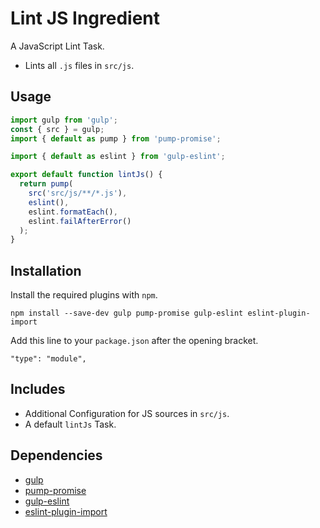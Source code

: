 Lint JS Ingredient
================================================================================

A JavaScript Lint Task.

- Lints all `.js` files in `src/js`.

Usage
--------------------------------------------------------------------------------

```javascript
import gulp from 'gulp';
const { src } = gulp;
import { default as pump } from 'pump-promise';	

import { default as eslint } from 'gulp-eslint';

export default function lintJs() {
  return pump(
    src('src/js/**/*.js'),
    eslint(),
    eslint.formatEach(),
    eslint.failAfterError()
  );
}
```

Installation
--------------------------------------------------------------------------------

Install the required plugins with `npm`.

`npm install --save-dev gulp pump-promise gulp-eslint eslint-plugin-import`

Add this line to your `package.json` after the opening bracket.

`"type": "module",`

Includes
--------------------------------------------------------------------------------

- Additional Configuration for JS sources in `src/js`.
- A default `lintJs` Task.

Dependencies
--------------------------------------------------------------------------------

- [gulp](https://www.npmjs.com/package/gulp)
- [pump-promise](https://www.npmjs.com/package/pump-promise)
- [gulp-eslint](https://www.npmjs.com/package/gulp-eslint)
- [eslint-plugin-import](https://www.npmjs.com/package/eslint-plugin-import)
